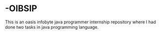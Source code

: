 # -OIBSIP
This is an oasis infobyte java programmer internship repository where I had done two tasks in java programming language.
